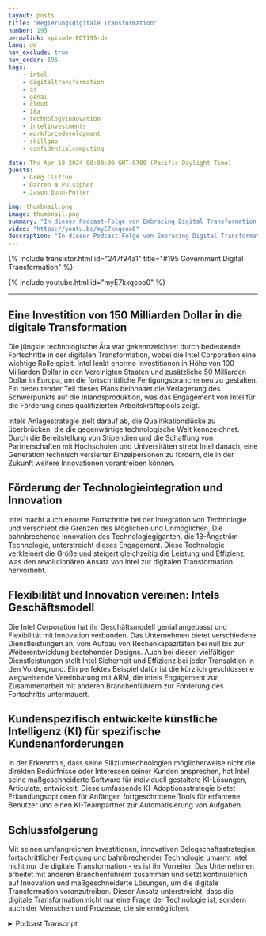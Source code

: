 ```yaml
---
layout: posts
title: "Regierungsdigitale Transformation"
number: 195
permalink: episode-EDT195-de
lang: de
nav_exclude: true
nav_order: 195
tags:
    - intel
    - digitaltransformation
    - ai
    - genai
    - cloud
    - 18a
    - technologyinnovation
    - intelinvestments
    - workforcedevelopment
    - skillgap
    - confidentialcomputing

date: Thu Apr 18 2024 00:00:00 GMT-0700 (Pacific Daylight Time)
guests:
    - Greg Clifton
    - Darren W Pulsipher
    - Jason Dunn-Potter

img: thumbnail.png
image: thumbnail.png
summary: "In dieser Podcast-Folge von Embracing Digital Transformation heben Darren Pulsipher, Greg Clifton und Jason Dunn-Potter die massiven Investitionen von Intel in die digitale Transformation hervor. Sie diskutieren über Intels Weg zur digitalen Transformation und konzentrieren sich dabei auf die Investitionen des Unternehmens in die Diversifizierung der Lieferkette, die Personalentwicklung und innovative Technologien wie künstliche Intelligenz. Der Podcast bietet eine tiefe Analyse der Innovationen von Intel. Er hebt die bahnbrechende technologische Rolle des Unternehmens hervor, von Großrechnern bis zur Cloud."
video: "https://youtu.be/myE7kxqcoo0"
description: "In dieser Podcast-Folge von Embracing Digital Transformation heben Darren Pulsipher, Greg Clifton und Jason Dunn-Potter die massiven Investitionen von Intel in die digitale Transformation hervor. Sie diskutieren über Intels Weg zur digitalen Transformation und konzentrieren sich dabei auf die Investitionen des Unternehmens in die Diversifizierung der Lieferkette, die Personalentwicklung und innovative Technologien wie künstliche Intelligenz. Der Podcast bietet eine tiefe Analyse der Innovationen von Intel. Er hebt die bahnbrechende technologische Rolle des Unternehmens hervor, von Großrechnern bis zur Cloud."
---
```


<div>
{% include transistor.html id="247f94a1" title="#195 Government Digital Transformation" %}

{% include youtube.html id="myE7kxqcoo0" %}
</div>

---

## Eine Investition von 150 Milliarden Dollar in die digitale Transformation

Die jüngste technologische Ära war gekennzeichnet durch bedeutende Fortschritte in der digitalen Transformation, wobei die Intel Corporation eine wichtige Rolle spielt. Intel lenkt enorme Investitionen in Höhe von 100 Milliarden Dollar in den Vereinigten Staaten und zusätzliche 50 Milliarden Dollar in Europa, um die fortschrittliche Fertigungsbranche neu zu gestalten. Ein bedeutender Teil dieses Plans beinhaltet die Verlagerung des Schwerpunkts auf die Inlandsproduktion, was das Engagement von Intel für die Förderung eines qualifizierten Arbeitskräftepools zeigt.

Intels Anlagestrategie zielt darauf ab, die Qualifikationslücke zu überbrücken, die die gegenwärtige technologische Welt kennzeichnet. Durch die Bereitstellung von Stipendien und die Schaffung von Partnerschaften mit Hochschulen und Universitäten strebt Intel danach, eine Generation technisch versierter Einzelpersonen zu fördern, die in der Zukunft weitere Innovationen vorantreiben können.

## Förderung der Technologieintegration und Innovation

Intel macht auch enorme Fortschritte bei der Integration von Technologie und verschiebt die Grenzen des Möglichen und Unmöglichen. Die bahnbrechende Innovation des Technologiegiganten, die 18-Ångström-Technologie, unterstreicht dieses Engagement. Diese Technologie verkleinert die Größe und steigert gleichzeitig die Leistung und Effizienz, was den revolutionären Ansatz von Intel zur digitalen Transformation hervorhebt.

## Flexibilität und Innovation vereinen: Intels Geschäftsmodell

Die Intel Corporation hat ihr Geschäftsmodell genial angepasst und Flexibilität mit Innovation verbunden. Das Unternehmen bietet verschiedene Dienstleistungen an, vom Aufbau von Rechenkapazitäten bei null bis zur Weiterentwicklung bestehender Designs. Auch bei diesen vielfältigen Dienstleistungen stellt Intel Sicherheit und Effizienz bei jeder Transaktion in den Vordergrund. Ein perfektes Beispiel dafür ist die kürzlich geschlossene wegweisende Vereinbarung mit ARM, die Intels Engagement zur Zusammenarbeit mit anderen Branchenführern zur Förderung des Fortschritts untermauert.

## Kundenspezifisch entwickelte künstliche Intelligenz (KI) für spezifische Kundenanforderungen

In der Erkenntnis, dass seine Siliziumtechnologien möglicherweise nicht die direkten Bedürfnisse oder Interessen seiner Kunden ansprechen, hat Intel seine maßgeschneiderte Software für individuell gestaltete KI-Lösungen, Articulate, entwickelt. Diese umfassende KI-Adoptionsstrategie bietet Erkundungsoptionen für Anfänger, fortgeschrittene Tools für erfahrene Benutzer und einen KI-Teampartner zur Automatisierung von Aufgaben.

## Schlussfolgerung

Mit seinen umfangreichen Investitionen, innovativen Belegschaftsstrategien, fortschrittlicher Fertigung und bahnbrechender Technologie umarmt Intel nicht nur die digitale Transformation - es ist ihr Vorreiter. Das Unternehmen arbeitet mit anderen Branchenführern zusammen und setzt kontinuierlich auf Innovation und maßgeschneiderte Lösungen, um die digitale Transformation voranzutreiben. Dieser Ansatz unterstreicht, dass die digitale Transformation nicht nur eine Frage der Technologie ist, sondern auch der Menschen und Prozesse, die sie ermöglichen.



<details>
<summary> Podcast Transcript </summary>

<p></p>

</details>
